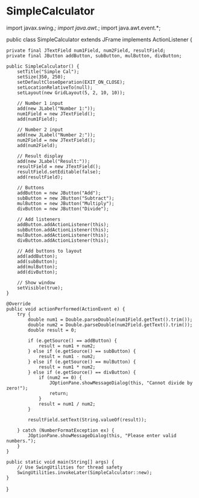 # SimpleCalculator
import javax.swing.*;
import java.awt.*;
import java.awt.event.*;


public class SimpleCalculator extends JFrame implements ActionListener {

    private final JTextField num1Field, num2Field, resultField;
    private final JButton addButton, subButton, mulButton, divButton;

    public SimpleCalculator() {
        setTitle("Simple Cal");
        setSize(350, 250);
        setDefaultCloseOperation(EXIT_ON_CLOSE);
        setLocationRelativeTo(null);
        setLayout(new GridLayout(5, 2, 10, 10));

        // Number 1 input
        add(new JLabel("Number 1:"));
        num1Field = new JTextField();
        add(num1Field);

        // Number 2 input
        add(new JLabel("Number 2:"));
        num2Field = new JTextField();
        add(num2Field);

        // Result display
        add(new JLabel("Result:"));
        resultField = new JTextField();
        resultField.setEditable(false);
        add(resultField);

        // Buttons
        addButton = new JButton("Add");
        subButton = new JButton("Subtract");
        mulButton = new JButton("Multiply");
        divButton = new JButton("Divide");

        // Add listeners
        addButton.addActionListener(this);
        subButton.addActionListener(this);
        mulButton.addActionListener(this);
        divButton.addActionListener(this);

        // Add buttons to layout
        add(addButton);
        add(subButton);
        add(mulButton);
        add(divButton);

        // Show window
        setVisible(true);
    }

    @Override
    public void actionPerformed(ActionEvent e) {
        try {
            double num1 = Double.parseDouble(num1Field.getText().trim());
            double num2 = Double.parseDouble(num2Field.getText().trim());
            double result = 0;

            if (e.getSource() == addButton) {
                result = num1 + num2;
            } else if (e.getSource() == subButton) {
                result = num1 - num2;
            } else if (e.getSource() == mulButton) {
                result = num1 * num2;
            } else if (e.getSource() == divButton) {
                if (num2 == 0) {
                    JOptionPane.showMessageDialog(this, "Cannot divide by zero!");
                    return;
                }
                result = num1 / num2;
            }

            resultField.setText(String.valueOf(result));

        } catch (NumberFormatException ex) {
            JOptionPane.showMessageDialog(this, "Please enter valid numbers.");
        }
    }

    public static void main(String[] args) {
        // Use SwingUtilities for thread safety
        SwingUtilities.invokeLater(SimpleCalculator::new);
    }
}


